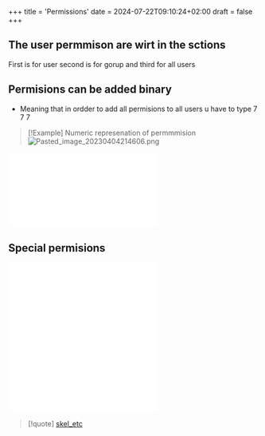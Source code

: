 +++
title = 'Permissions'
date = 2024-07-22T09:10:24+02:00
draft = false
+++

## The user permmison are wirt in the sctions 
First is for user second is for gorup and third for all users 


## Permisions can be added   binary
- Meaning that in ordder to add  all permisions to all users u have to type 7 7 7 

>[!Example] Numeric represenation of permmmision 
>![Pasted_image_20230404214606.png](/Pasted_image_20230404214606.png)

![umask](/obisdian_ntoes/notes_obsidian/Linux/umask.md)
## Special permisions
![SUID](/obisdian_ntoes/notes_obsidian/Linux/SUID.md)
![SGID](/obisdian_ntoes/notes_obsidian/Linux/SGID.md)

>[!quote] [skel_etc](/etc/skel_etc.md)
